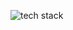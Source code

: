![tech stack](https://github.com/Chanceux-02/Chanceux-02/assets/99269976/fb862abf-9efe-4fab-bb8c-ff2e328e525a)
